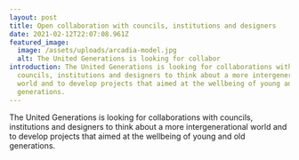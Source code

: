 ```yaml
---
layout: post
title: Open collaboration with councils, institutions and designers
date: 2021-02-12T22:07:08.961Z
featured_image:
  image: /assets/uploads/arcadia-model.jpg
  alt: The United Generations is looking for collabor
introduction: The United Generations is looking for collaborations with
  councils, institutions and designers to think about a more intergenerational
  world and to develop projects that aimed at the wellbeing of young and old
  generations.
---
```

The United Generations is looking for collaborations with councils, institutions and designers to think about a more intergenerational world and to develop projects that aimed at the wellbeing of young and old generations.